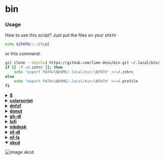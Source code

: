 # bin

### Usage
How to use this script?
Just put the files on your `$PATH`
```sh
echo ${PATH//://\\n}
```
or this command:

```sh
git clone --depth=1 https://github.com/lime-desu/bin.git ~/.local/bin/
if [[ -f ~/.zshrc ]]; then
	echo "export PATH=\$HOME/.local/bin:\$PATH" >>~/.zshrc
else
	echo "export PATH=\$HOME/.local/bin:\$PATH" >>~/.profile
fi
```

<details>
<summary><strong><a href="https://github.com/lime-desu/bin/blob/main/$">$</strong></a></summary>

  Ever run into `bash: $: command not found` error?
  This lazy copy paste cringe script fixes that.

  ![image $](https://github.com/lime-desu/bin/assets/114978689/10c562a3-570b-44b6-bdc4-885dd1f17e41)

</details>

<details>
<summary><strong><a href="https://github.com/lime-desu/bin/blob/main/colorscript">colorscript</strong></a></summary>

  A colorscript but (currently?) only color blocks and panes are available.

  ![image colorscript](https://github.com/lime-desu/bin/assets/114978689/c7cf9ede-5b78-4411-b50c-817ff33c80cc)

</details>

<details>
<summary><strong><a href="https://github.com/lime-desu/bin/blob/main/dnfzf">dnfzf</strong></a></summary>

  Interactive dnf package manager (my very first written script btw 100% written by hooman)

  ![image dnfzf](https://github.com/lime-desu/bin/assets/114978689/97252b38-44d6-4e2d-a9c5-df5ae8ed88fc)

</details>

<details>
<summary><strong><a href="https://github.com/lime-desu/bin/blob/main/donut">donut</strong></a></summary>

  Spinning Ascii Donut (colored). Source code? Idk stolen from [here](https://github.com/PROxZIMA/.dotfiles/blob/master/.local/bin/donut).

  ![gif donut](https://github.com/lime-desu/bin/assets/114978689/43bbf9a1-67db-4aea-8924-a7a770b79bf5)

</details>

<details>
<summary><strong><a href="https://github.com/lime-desu/bin/blob/main/gh-dl">gh-dl</strong></a></summary>

  Another fzf script that will download releases from GitHub repositories

</details>

<details>
<summary><strong><a href="https://github.com/lime-desu/bin/blob/main/lofi">lofi</strong></a></summary>

  Stream/Listen lofi music from [LofiGirl](https://www.youtube.com/@LofiGirl) or either to [fccCodeRadio](https://coderadio.freecodecamp.org/)

</details>

<details>
<summary><strong><a href="https://github.com/lime-desu/bin/blob/main/mkdesk">mkdesk</strong></a></summary>

  Simple script to create desktop entries for applications. (Since GNOME doesn't have this basic feature)

</details>

<details>
<summary><strong><a href="https://github.com/lime-desu/bin/blob/main/nf-dl">nf-dl</strong></a></summary>

  Nerd Font install and download (fzf script).

  ![image nf-dl](https://github.com/lime-desu/bin/assets/114978689/73d93f52-f1b5-4a2e-b8eb-e24a844f43c8)

</details>

<details>
<summary><strong><a href="https://github.com/lime-desu/bin/blob/main/nf-ls">nf-ls</strong></a></summary>

  List all and copy the nerd fonts icons (requires: wl-clipboard).

  ![image nf-ls](https://github.com/lime-desu/bin/assets/114978689/2fb0cc23-6ef9-41a3-8345-4c0bd387d30f)

</details>

<details open>
<summary><strong><a href="https://github.com/lime-desu/bin/blob/main/xkcd">xkcd</strong></a></summary>

  ![image xkcd](https://github.com/lime-desu/bin/assets/114978689/5de66e77-f86d-4705-b61f-1aadaad9d570)

</details>
